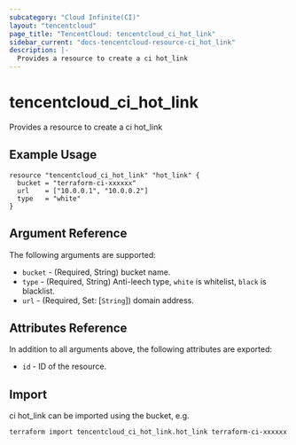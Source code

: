 ```yaml
---
subcategory: "Cloud Infinite(CI)"
layout: "tencentcloud"
page_title: "TencentCloud: tencentcloud_ci_hot_link"
sidebar_current: "docs-tencentcloud-resource-ci_hot_link"
description: |-
  Provides a resource to create a ci hot_link
---
```


# tencentcloud_ci_hot_link

Provides a resource to create a ci hot_link

## Example Usage

```hcl
resource "tencentcloud_ci_hot_link" "hot_link" {
  bucket = "terraform-ci-xxxxxx"
  url    = ["10.0.0.1", "10.0.0.2"]
  type   = "white"
}
```

## Argument Reference

The following arguments are supported:

* `bucket` - (Required, String) bucket name.
* `type` - (Required, String) Anti-leech type, `white` is whitelist, `black` is blacklist.
* `url` - (Required, Set: [`String`]) domain address.

## Attributes Reference

In addition to all arguments above, the following attributes are exported:

* `id` - ID of the resource.



## Import

ci hot_link can be imported using the bucket, e.g.

```
terraform import tencentcloud_ci_hot_link.hot_link terraform-ci-xxxxxx
```

